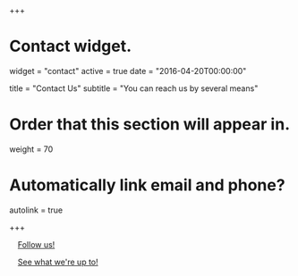 +++
# Contact widget.
widget = "contact"
active = true
date = "2016-04-20T00:00:00"

title = "Contact Us"
subtitle = "You can reach us by several means"

# Order that this section will appear in.
weight = 70

# Automatically link email and phone?
autolink = true

+++

<i class="fa fa-2x fa-twitter-square" style = "margin:0 15px 5px 0"></i>
[Follow us!](https://twitter.com/OpenPlantPath)  

<i class="fa fa-2x fa-github" style = "margin:0 15px 5px 0"></i>
[See what we're up to!](https://github.com/openplantpathology)  
